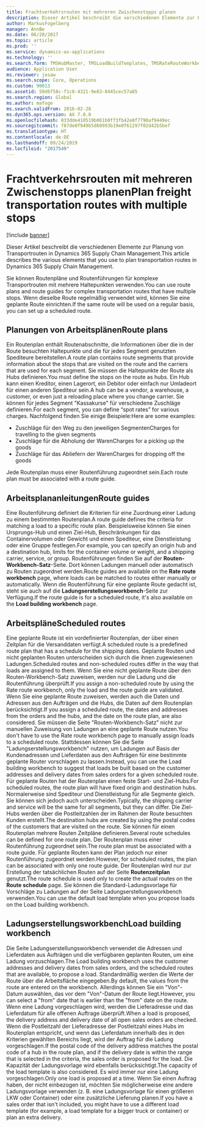 ```yaml
---
title: Frachtverkehrsrouten mit mehreren Zwischenstopps planen
description: Dieser Artikel beschreibt die verschiedenen Elemente zur Planung von Transportrouten in Dynamics 365 Supply Chain Management.
author: MarkusFogelberg
manager: AnnBe
ms.date: 06/20/2017
ms.topic: article
ms.prod: ''
ms.service: dynamics-ax-applications
ms.technology: ''
ms.search.form: TMSHubMaster, TMSLoadBuildTemplates, TMSRateRouteWorkbench, TMSRouteGuide, TMSRoutePlan, TMSRouteWorkbench, WHSLoadTemplate
audience: Application User
ms.reviewer: josaw
ms.search.scope: Core, Operations
ms.custom: 90013
ms.assetid: 50d6f58c-f1c8-4321-9e83-8445cec57a85
ms.search.region: Global
ms.author: mafoge
ms.search.validFrom: 2016-02-28
ms.dyn365.ops.version: AX 7.0.0
ms.openlocfilehash: 033dde410519b061b0ff3fb42e8f7790af9449ec
ms.sourcegitcommit: f87de0f949b5d60993b19e0f61297f02d42b5bef
ms.translationtype: HT
ms.contentlocale: de-DE
ms.lasthandoff: 09/24/2019
ms.locfileid: "2017549"
---
```

# <a name="plan-freight-transportation-routes-with-multiple-stops"></a><span data-ttu-id="156ce-103">Frachtverkehrsrouten mit mehreren Zwischenstopps planen</span><span class="sxs-lookup"><span data-stu-id="156ce-103">Plan freight transportation routes with multiple stops</span></span>

[!include [banner](../includes/banner.md)]

<span data-ttu-id="156ce-104">Dieser Artikel beschreibt die verschiedenen Elemente zur Planung von Transportrouten in Dynamics 365 Supply Chain Management.</span><span class="sxs-lookup"><span data-stu-id="156ce-104">This article describes the various elements that you use to plan transportation routes in Dynamics 365 Supply Chain Management.</span></span>

<span data-ttu-id="156ce-105">Sie können Routenpläne und Routenführungen für komplexe Transportrouten mit mehrere Haltepunkten verwenden.</span><span class="sxs-lookup"><span data-stu-id="156ce-105">You can use route plans and route guides for complex transportation routes that have multiple stops.</span></span> <span data-ttu-id="156ce-106">Wenn dieselbe Route regelmäßig verwendet wird, können Sie eine geplante Route einrichten.</span><span class="sxs-lookup"><span data-stu-id="156ce-106">If the same route will be used on a regular basis, you can set up a scheduled route.</span></span>

## <a name="route-plans"></a><span data-ttu-id="156ce-107">Planungen von Arbeitsplänen</span><span class="sxs-lookup"><span data-stu-id="156ce-107">Route plans</span></span>
<span data-ttu-id="156ce-108">Ein Routenplan enthält Routenabschnitte, die Informationen über die in der Route besuchten Haltepunkte und die für jedes Segment genutzten Spediteure bereitstellen.</span><span class="sxs-lookup"><span data-stu-id="156ce-108">A route plan contains route segments that provide information about the stops that are visited on the route and the carriers that are used for each segment.</span></span> <span data-ttu-id="156ce-109">Sie müssen die Haltepunkte der Route als Hubs definieren.</span><span class="sxs-lookup"><span data-stu-id="156ce-109">You must define the stops on the route as hubs.</span></span> <span data-ttu-id="156ce-110">Ein Hub kann einen Kreditor, einen Lagerort, ein Debitor oder einfach nur Umladeort für einen anderen Spediteur sein.</span><span class="sxs-lookup"><span data-stu-id="156ce-110">A hub can be a vendor, a warehouse, a customer, or even just a reloading place where you change carrier.</span></span> <span data-ttu-id="156ce-111">Sie können für jedes Segment "Kassakurse" für verschiedene Zuschläge definieren.</span><span class="sxs-lookup"><span data-stu-id="156ce-111">For each segment, you can define “spot rates” for various charges.</span></span> <span data-ttu-id="156ce-112">Nachfolgend finden Sie einige Beispiele:</span><span class="sxs-lookup"><span data-stu-id="156ce-112">Here are some examples:</span></span>

-   <span data-ttu-id="156ce-113">Zuschläge für den Weg zu den jeweiligen Segmenten</span><span class="sxs-lookup"><span data-stu-id="156ce-113">Charges for travelling to the given segments</span></span>
-   <span data-ttu-id="156ce-114">Zuschläge für die Abholung der Waren</span><span class="sxs-lookup"><span data-stu-id="156ce-114">Charges for a picking up the goods</span></span>
-   <span data-ttu-id="156ce-115">Zuschläge für das Abliefern der Waren</span><span class="sxs-lookup"><span data-stu-id="156ce-115">Charges for dropping off the goods</span></span>

<span data-ttu-id="156ce-116">Jede Routenplan muss einer Routenführung zugeordnet sein.</span><span class="sxs-lookup"><span data-stu-id="156ce-116">Each route plan must be associated with a route guide.</span></span>

## <a name="route-guides"></a><span data-ttu-id="156ce-117">Arbeitsplananleitungen</span><span class="sxs-lookup"><span data-stu-id="156ce-117">Route guides</span></span>
<span data-ttu-id="156ce-118">Eine Routenführung definiert die Kriterien für eine Zuordnung einer Ladung zu einem bestimmten Routenplan.</span><span class="sxs-lookup"><span data-stu-id="156ce-118">A route guide defines the criteria for matching a load to a specific route plan.</span></span> <span data-ttu-id="156ce-119">Beispielsweise können Sie einen Ursprungs-Hub und einen Ziel-Hub, Beschränkungen für das Containervolumen oder Gewicht und einen Spediteur, eine Dienstleistung oder eine Gruppe festlegen.</span><span class="sxs-lookup"><span data-stu-id="156ce-119">For example, you can specify an origin hub and a destination hub, limits for the container volume or weight, and a shipping carrier, service, or group.</span></span> <span data-ttu-id="156ce-120">Routenführungen finden Sie auf der **Routen-Workbench-Satz**-Seite. Dort können Ladungen manuell oder automatisch zu Routen zugeordnet werden.</span><span class="sxs-lookup"><span data-stu-id="156ce-120">Route guides are available on the **Rate route workbench** page, where loads can be matched to routes either manually or automatically.</span></span> <span data-ttu-id="156ce-121">Wenn die Routenführung für eine geplante Route gedacht ist, steht sie auch auf die **Ladungserstellungsworkbench**-Seite zur Verfügung.</span><span class="sxs-lookup"><span data-stu-id="156ce-121">If the route guide is for a scheduled route, it's also available on the **Load building workbench** page.</span></span>

## <a name="scheduled-routes"></a><span data-ttu-id="156ce-122">Arbeitspläne</span><span class="sxs-lookup"><span data-stu-id="156ce-122">Scheduled routes</span></span>
<span data-ttu-id="156ce-123">Eine geplante Route ist ein vordefinierter Routenplan, der über einen Zeitplan für die Versanddaten verfügt.</span><span class="sxs-lookup"><span data-stu-id="156ce-123">A scheduled route is a predefined route plan that has a schedule for the shipping dates.</span></span> <span data-ttu-id="156ce-124">Geplante Routen und nicht geplanten Routen unterscheiden sich durch die ihnen zugewiesenen Ladungen.</span><span class="sxs-lookup"><span data-stu-id="156ce-124">Scheduled routes and non-scheduled routes differ in the way that loads are assigned to them.</span></span> <span data-ttu-id="156ce-125">Wenn Sie eine nicht geplante Route über den Routen-Workbench-Satz zuweisen, werden nur die Ladung und die Routenführung überprüft.</span><span class="sxs-lookup"><span data-stu-id="156ce-125">If you assign a non-scheduled route by using the Rate route workbench, only the load and the route guide are validated.</span></span> <span data-ttu-id="156ce-126">Wenn Sie eine geplante Route zuweisen, werden auch die Daten und Adressen aus den Aufträgen und die Hubs, die Daten auf dem Routenplan berücksichtigt.</span><span class="sxs-lookup"><span data-stu-id="156ce-126">If you assign a scheduled route, the dates and addresses from the orders and the hubs, and the date on the route plan, are also considered.</span></span> <span data-ttu-id="156ce-127">Sie müssen die Seite "Routen-Workbench-Satz" nicht zur manuellen Zuweisung von Ladungen an eine geplante Route nutzen.</span><span class="sxs-lookup"><span data-stu-id="156ce-127">You don't have to use the Rate route workbench page to manually assign loads to a scheduled route.</span></span> <span data-ttu-id="156ce-128">Stattdessen können Sie die Seite "Ladungserstellungsworkbench" nutzen, um Ladungen auf Basis der Kundenadressen und Lieferdaten aus den Aufträgen für eine bestimmte geplante Router vorschlagen zu lassen.</span><span class="sxs-lookup"><span data-stu-id="156ce-128">Instead, you can use the Load building workbench to suggest that loads be built based on the customer addresses and delivery dates from sales orders for a given scheduled route.</span></span> <span data-ttu-id="156ce-129">Für geplante Routen hat der Routenplan einen feste Start- und Ziel-Hubs.</span><span class="sxs-lookup"><span data-stu-id="156ce-129">For scheduled routes, the route plan will have fixed origin and destination hubs.</span></span> <span data-ttu-id="156ce-130">Normalerweise sind Spediteur und Dienstleistung für alle Segmente gleich. Sie können sich jedoch auch unterscheiden.</span><span class="sxs-lookup"><span data-stu-id="156ce-130">Typically, the shipping carrier and service will be the same for all segments, but they can differ.</span></span> <span data-ttu-id="156ce-131">Die Ziel-Hubs werden über die Postleitzahlen der im Rahmen der Route besuchten Kunden erstellt.</span><span class="sxs-lookup"><span data-stu-id="156ce-131">The destination hubs are created by using the postal codes of the customers that are visited on the route.</span></span> <span data-ttu-id="156ce-132">Sie können für einen Routenplan mehrere Routen Zeitpläne definieren.</span><span class="sxs-lookup"><span data-stu-id="156ce-132">Several route schedules can be defined for one route plan.</span></span> <span data-ttu-id="156ce-133">Der Routenplan muss einer Routenführung zugeordnet sein.</span><span class="sxs-lookup"><span data-stu-id="156ce-133">The route plan must be associated with a route guide.</span></span> <span data-ttu-id="156ce-134">Für geplante Routen kann der Plan jedoch nur einer Routenführung zugeordnet werden.</span><span class="sxs-lookup"><span data-stu-id="156ce-134">However, for scheduled routes, the plan can be associated with only one route guide.</span></span> <span data-ttu-id="156ce-135">Der Routenplan wird nur zur Erstellung der tatsächlichen Routen auf der Seite **Routenzeitplan** genutzt.</span><span class="sxs-lookup"><span data-stu-id="156ce-135">The route schedule is used only to create the actual routes on the **Route schedule** page.</span></span> <span data-ttu-id="156ce-136">Sie können die Standard-Ladungsvorlage für Vorschläge zu Ladungen auf der Seite Ladungserstellungsworkbench verwenden.</span><span class="sxs-lookup"><span data-stu-id="156ce-136">You can use the default load template when you propose loads on the Load building workbench.</span></span>

## <a name="load-building-workbench"></a><span data-ttu-id="156ce-137">Ladungserstellungsworkbench</span><span class="sxs-lookup"><span data-stu-id="156ce-137">Load building workbench</span></span>
<span data-ttu-id="156ce-138">Die Seite Ladungserstellungsworkbench verwendet die Adressen und Lieferdaten aus Aufträgen und die verfügbaren geplanten Routen, um eine Ladung vorzuschlagen.</span><span class="sxs-lookup"><span data-stu-id="156ce-138">The Load building workbench uses the customer addresses and delivery dates from sales orders, and the scheduled routes that are available, to propose a load.</span></span> <span data-ttu-id="156ce-139">Standardmäßig werden die Werte der Route über die Arbeitsfläche eingegeben.</span><span class="sxs-lookup"><span data-stu-id="156ce-139">By default, the values from the route are entered on the workbench.</span></span> <span data-ttu-id="156ce-140">Allerdings können Sie ein "Von"-Datum auswählen, das vor dem "Von"-Datum der Route liegt.</span><span class="sxs-lookup"><span data-stu-id="156ce-140">However, you can select a "from" date that is earlier than the "from" date on the route.</span></span> <span data-ttu-id="156ce-141">Wenn eine Ladung vorgeschlagen wird, werden die Lieferadresse und das Lieferdatum für alle offenen Auftrage überprüft.</span><span class="sxs-lookup"><span data-stu-id="156ce-141">When a load is proposed, the delivery address and delivery date of all open sales orders are checked.</span></span> <span data-ttu-id="156ce-142">Wenn die Postleitzahl der Lieferadresse der Postleitzahl eines Hubs im Routenplan entspricht, und wenn das Lieferdatum innerhalb des in den Kriterien gewählten Bereichs liegt, wird der Auftrag für die Ladung vorgeschlagen.</span><span class="sxs-lookup"><span data-stu-id="156ce-142">If the postal code of the delivery address matches the postal code of a hub in the route plan, and if the delivery date is within the range that is selected in the criteria, the sales order is proposed for the load.</span></span> <span data-ttu-id="156ce-143">Die Kapazität der Ladungsvorlage wird ebenfalls berücksichtigt.</span><span class="sxs-lookup"><span data-stu-id="156ce-143">The capacity of the load template is also considered.</span></span> <span data-ttu-id="156ce-144">Es wird immer nur eine Ladung vorgeschlagen.</span><span class="sxs-lookup"><span data-stu-id="156ce-144">Only one load is proposed at a time.</span></span> <span data-ttu-id="156ce-145">Wenn Sie einen Auftrag haben, der nicht einbezogen ist, möchten Sie möglicherweise eine andere Ladungsvorlage verwenden (z. B. eine Ladungsvorlage für einen größeren LKW oder Container) oder eine zusätzliche Lieferung planen.</span><span class="sxs-lookup"><span data-stu-id="156ce-145">If you have a sales order that isn't included, you might have to use a different load template (for example, a load template for a bigger truck or container) or plan an extra delivery.</span></span>



